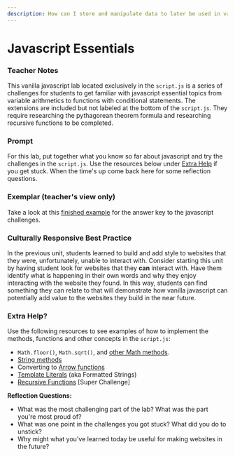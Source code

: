 ```yaml
---
description: How can I store and manipulate data to later be used in various ways throughout my website?
---
```


# Javascript Essentials

### Teacher Notes

This vanilla javascript lab located exclusively in the `script.js` is a series of challenges for students to get familiar with javascript essential topics from variable arithmetics to functions with conditional statements. The extensions are included but not labeled at the bottom of the `script.js`. They require researching the pythagorean theorem formula and researching recursive functions to be completed.

### Prompt

For this lab, put together what you know so far about javascript and try the challenges in the `script.js`. Use the resources below under [Extra Help](#extra-help) if you get stuck. When the time's up come back here for some reflection questions.


### Exemplar (teacher's view only)

Take a look at this [finished example](./U2LAB1-Exemplar/index.html) for the answer key to the javascript challenges.

### Culturally Responsive Best Practice

In the previous unit, students learned to build and add style to websites that they were, unfortunately, unable to interact with. Consider starting this unit by having student look for websites that they **can** interact with. Have them identify what is happening in their own words and why they enjoy interacting with the website they found. In this way, students can find something they can relate to that will demonstrate how vanilla javascript can potentially add value to the websites they build in the near future.

### Extra Help?

Use the following resources to see examples of how to implement the methods, functions and other concepts in the `script.js`:

- `Math.floor()`, `Math.sqrt()`, and [other Math methods](https://www.w3schools.com/js/js_math.asp).
- [String methods](https://www.w3schools.com/js/js_string_methods.asp)
- Converting to [Arrow functions](https://www.w3schools.com/js/js_arrow_function.asp)
- [Template Literals](https://www.w3schools.com/js/js_string_templates.asp) (aka Formatted Strings)
- [Recursive Functions](https://www.javascripttutorial.net/javascript-recursive-function/) [Super Challenge]


**Reflection Questions:**

- What was the most challenging part of the lab? What was the part you're most proud of?
- What was one point in the challenges you got stuck? What did you do to unstick?
- Why might what you've learned today be useful for making websites in the future?
